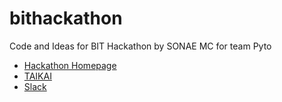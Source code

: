 # bithackathon
Code and Ideas for BIT Hackathon by SONAE MC for team Pyto

* [Hackathon Homepage](https://bithackathon.sonae.pt/)
* [TAIKAI](https://taikai.network/bit/challenges/bithackathon)
* [Slack](https://bithackathonworkspace.slack.com/)

